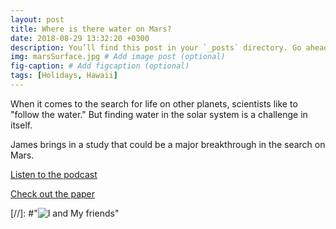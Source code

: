 ```yaml
---
layout: post
title: Where is there water on Mars?
date: 2018-08-29 13:32:20 +0300
description: You’ll find this post in your `_posts` directory. Go ahead and edit it and re-build the site to see your changes. # Add post description (optional)
img: marsSurface.jpg # Add image post (optional)
fig-caption: # Add figcaption (optional)
tags: [Holidays, Hawaii]
---
```

When it comes to the search for life on other planets, scientists like to "follow the water." But finding water in the solar system is a challenge in itself. 

James brings in a study that could be a major breakthrough in the search on Mars.

[Listen to the podcast](https://pinecast.com/listen/47b5cd2a-6b8e-4344-82ba-247ff846e849.mp3?source=rss&ext=asset.mp3)


[Check out the paper](http://science.sciencemag.org/content/361/6401/490)

[//]: #"![I and My friends]({{site.baseurl}}/assets/img/marsRadar.jpg)"

